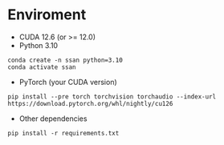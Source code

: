 # Enviroment

- CUDA 12.6 (or >= 12.0)
- Python 3.10

```shell
conda create -n ssan python=3.10
conda activate ssan
```

- PyTorch (your CUDA version)

```shell
pip install --pre torch torchvision torchaudio --index-url https://download.pytorch.org/whl/nightly/cu126
```

- Other dependencies

```shell
pip install -r requirements.txt
```
